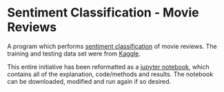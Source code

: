 # Sentiment Classification - Movie Reviews

A program which performs [sentiment classification](https://en.wikipedia.org/wiki/Sentiment_analysis) of movie reviews. The training and testing data set were from [Kaggle](https://www.kaggle.com/c/cs6998/data).

This entire initiative has been reformatted as a [jupyter notebook](https://jupyter.org), which contains all of the explanation, code/methods and results. The notebook can be downloaded, modified and run again if so desired.
